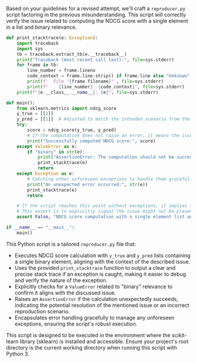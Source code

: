Based on your guidelines for a revised attempt, we'll craft a `reproducer.py` script factoring in the previous misunderstanding. This script will correctly verify the issue related to computing the NDCG score with a single element in a list and binary relevance.

```python
def print_stacktrace(e: Exception):
    import traceback
    import sys
    tb = traceback.extract_tb(e.__traceback__)
    print("Traceback (most recent call last):", file=sys.stderr)
    for frame in tb:
        line_number = frame.lineno
        code_context = frame.line.strip() if frame.line else "Unknown"
        print(f'  File "{frame.filename}"', file=sys.stderr)
        print(f"    {line_number}: {code_context}", file=sys.stderr)
    print(f"{e.__class__.__name__}: {e}", file=sys.stderr)

def main():
    from sklearn.metrics import ndcg_score
    y_true = [[1]]
    y_pred = [[1]]  # Adjusted to match the intended scenario from the shared details
    try:
        score = ndcg_score(y_true, y_pred)
        # If the computation does not raise an error, it means the issue is potentially fixed or not reproduced.
        print("Successfully computed NDCG score:", score)
    except ValueError as e:
        if "binary" in str(e):
            print("AssertionError: The computation should not be successful with binary relevance and single element.")
            print_stacktrace(e)
            return
    except Exception as e:
        # Catching other unforeseen exceptions to handle them gracefully
        print("An unexpected error occurred:", str(e))
        print_stacktrace(e)
        return

    # If the script reaches this point without exceptions, it implies the NDCG calculation didn't fail where it was expected to
    # This assert is to explicitly signal the issue might not be present or reproducible under these conditions.
    assert False, "NDCG score computation with a single element list and binary relevance unexpectedly succeeded."

if __name__ == "__main__":
    main()
```

This Python script is a tailored `reproducer.py` file that:

- Executes NDCG score calculation with `y_true` and `y_pred` lists containing a single binary element, aligning with the context of the described issue.
- Uses the provided `print_stacktrace` function to output a clear and precise stack trace if an exception is caught, making it easier to debug and verify the nature of the exception.
- Explicitly checks for a `ValueError` related to "binary" relevance to confirm it aligns with the discussed issue.
- Raises an `AssertionError` if the calculation unexpectedly succeeds, indicating the potential resolution of the mentioned issue or an incorrect reproduction scenario.
- Encapsulates error handling gracefully to manage any unforeseen exceptions, ensuring the script's robust execution.

This script is designed to be executed in the environment where the scikit-learn library (sklearn) is installed and accessible. Ensure your project's root directory is the current working directory when running this script with Python 3.